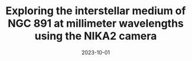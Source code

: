 ---
title: "Exploring the interstellar medium of NGC 891 at millimeter wavelengths using the NIKA2 camera"
collection: "publications"
category: "co_papers"
permalink: /publications/2023arXiv231004204K
link: https://ui.adsabs.harvard.edu/abs/2023arXiv231004204K/abstract
date: 2023-10-01
venue: "arXiv e-prints"
citation: "Katsioli, S., Adam, R., Ade, P., et al. (2023), arXiv e-prints, arXiv:2310.04204."
---